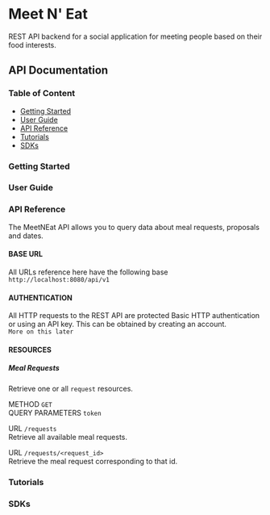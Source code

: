 # Meet N' Eat
REST API backend for a social application for meeting people based on their food interests.

## API Documentation

### Table of Content
* [Getting Started](#Getting_Started)  
* [User Guide](#User_Guide)  
* [API Reference](#API_Reference)
* [Tutorials](#Tutorials)  
* [SDKs](#SDKs)  


### Getting Started


### User Guide


### API Reference
The MeetNEat API allows you to query data about meal requests, proposals and dates.

#### BASE URL  
All URLs reference here have the following base  
`http://localhost:8080/api/v1`

#### AUTHENTICATION
All HTTP requests to the REST API are protected Basic HTTP authentication or using an API key. 
This can be obtained by creating an account.  
`More on this later`

#### RESOURCES

##### Meal Requests
Retrieve one or all `request` resources.

METHOD `GET`  
QUERY PARAMETERS `token`

URL `/requests`  
Retrieve all available meal requests.

URL `/requests/<request_id>`  
Retrieve the meal request corresponding to that id.

### Tutorials


### SDKs
